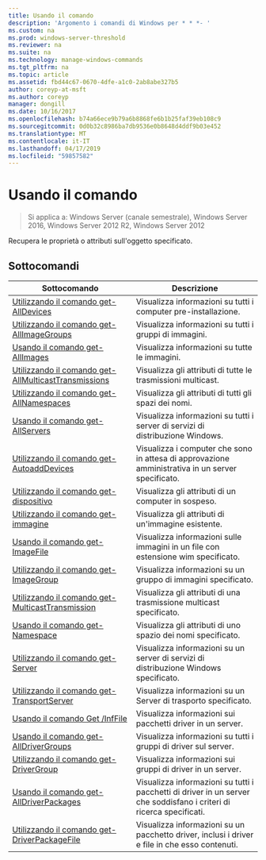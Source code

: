 ```yaml
---
title: Usando il comando
description: 'Argomento i comandi di Windows per * * *- '
ms.custom: na
ms.prod: windows-server-threshold
ms.reviewer: na
ms.suite: na
ms.technology: manage-windows-commands
ms.tgt_pltfrm: na
ms.topic: article
ms.assetid: fbd44c67-0670-4dfe-a1c0-2ab8abe327b5
author: coreyp-at-msft
ms.author: coreyp
manager: dongill
ms.date: 10/16/2017
ms.openlocfilehash: b74a66ece9b79a6b8868fe6b1b25faf39eb108c9
ms.sourcegitcommit: 0d0b32c8986ba7db9536e0b8648d4ddf9b03e452
ms.translationtype: MT
ms.contentlocale: it-IT
ms.lasthandoff: 04/17/2019
ms.locfileid: "59857582"
---
```

# <a name="using-the-get-command"></a>Usando il comando

>Si applica a: Windows Server (canale semestrale), Windows Server 2016, Windows Server 2012 R2, Windows Server 2012

Recupera le proprietà o attributi sull'oggetto specificato.
## <a name="subcommands"></a>Sottocomandi
|Sottocomando|Descrizione|
|-------|--------|
|[Utilizzando il comando get-AllDevices](using-the-get-alldevices-command.md)|Visualizza informazioni su tutti i computer pre-installazione.|
|[Utilizzando il comando get-AllImageGroups](using-the-get-allimagegroups-command.md)|Visualizza informazioni su tutti i gruppi di immagini.|
|[Usando il comando get-AllImages](using-the-get-allimages-command.md)|Visualizza informazioni su tutte le immagini.|
|[Utilizzando il comando get-AllMulticastTransmissions](using-the-get-allmulticasttransmissions-command.md)|Visualizza gli attributi di tutte le trasmissioni multicast.|
|[Utilizzando il comando get-AllNamespaces](using-the-get-allnamespaces-command.md)|Visualizza gli attributi di tutti gli spazi dei nomi.|
|[Usando il comando get-AllServers](using-the-get-allservers-command.md)|Visualizza informazioni su tutti i server di servizi di distribuzione Windows.|
|[Utilizzando il comando get-AutoaddDevices](using-the-get-autoadddevices-command.md)|Visualizza i computer che sono in attesa di approvazione amministrativa in un server specificato.|
|[Utilizzando il comando get-dispositivo](using-the-get-device-command.md)|Visualizza gli attributi di un computer in sospeso.|
|[Utilizzando il comando get-immagine](using-the-get-image-command.md)|Visualizza gli attributi di un'immagine esistente.|
|[Usando il comando get-ImageFile](using-the-get-imagefile-command.md)|Visualizza informazioni sulle immagini in un file con estensione wim specificato.|
|[Utilizzando il comando get-ImageGroup](using-the-get-imagegroup-command.md)|Visualizza informazioni su un gruppo di immagini specificato.|
|[Utilizzando il comando get-MulticastTransmission](using-the-get-multicasttransmission-command.md)|Visualizza gli attributi di una trasmissione multicast specificato.|
|[Usando il comando get-Namespace](using-the-get-namespace-command.md)|Visualizza gli attributi di uno spazio dei nomi specificato.|
|[Utilizzando il comando get-Server](using-the-get-server-command.md)|Visualizza informazioni su un server di servizi di distribuzione Windows specificato.|
|[Utilizzando il comando get-TransportServer](using-the-get-transportserver-command.md)|Visualizza informazioni su un Server di trasporto specificato.|
|[Usando il comando Get /InfFile](using-the-get-driverpackage-command.md)|Visualizza informazioni sui pacchetti driver in un server.|
|[Usando il comando get-AllDriverGroups](using-the-get-alldrivergroups-command.md)|Visualizza informazioni su tutti i gruppi di driver sul server.|
|[Utilizzando il comando get-DriverGroup](using-the-get-drivergroup-command.md)|Visualizza informazioni sui gruppi di driver in un server.|
|[Usando il comando get-AllDriverPackages](using-the-get-alldriverpackages-command.md)|Visualizza informazioni su tutti i pacchetti di driver in un server che soddisfano i criteri di ricerca specificati.|
|[Utilizzando il comando get-DriverPackageFile](using-the-get-driverpackagefile-command.md)|Visualizza informazioni su un pacchetto driver, inclusi i driver e file in che esso contenuti.|
